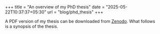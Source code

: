 +++
title = "An overview of my PhD thesis"
date = "2025-05-22T10:37:37+05:30"
url = "blog/phd_thesis"
+++

A PDF version of my thesis can be downloaded from [Zenodo](https://doi.org/10.5281/zenodo.15354916).
What follows is a synopsis of the thesis.

